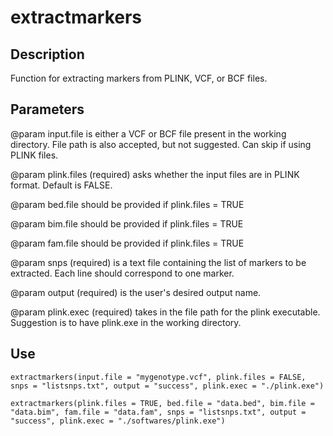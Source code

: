 # extractmarkers

## Description
Function for extracting markers from PLINK, VCF, or BCF files. 

## Parameters
@param input.file is either a VCF or BCF file present in the working directory. File path is also accepted, but not suggested. Can skip if using PLINK files.

@param plink.files (required) asks whether the input files are in PLINK format. Default is FALSE.

@param bed.file should be provided if plink.files = TRUE

@param bim.file should be provided if plink.files = TRUE

@param fam.file should be provided if plink.files = TRUE

@param snps (required) is a text file containing the list of markers to be extracted. Each line should correspond to one marker.

@param output (required) is the user's desired output name.

@param plink.exec (required) takes in the file path for the plink executable. Suggestion is to have plink.exe in the working directory.

## Use
```
extractmarkers(input.file = "mygenotype.vcf", plink.files = FALSE, snps = "listsnps.txt", output = "success", plink.exec = "./plink.exe")

extractmarkers(plink.files = TRUE, bed.file = "data.bed", bim.file = "data.bim", fam.file = "data.fam", snps = "listsnps.txt", output = "success", plink.exec = "./softwares/plink.exe")
```
